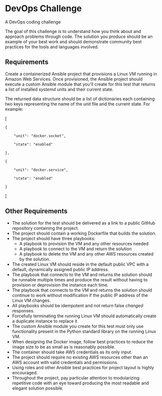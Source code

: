 # DevOps Challenge
A DevOps coding challenge

The goal of this challenge is to understand how you think about and approach problems through code. The solution you produce should be an example of your best work and should demonstrate community best practices for the tools and languages involved.

## Requirements

Create a containerized Ansible project that provisions a Linux VM running in Amazon Web Services. Once provisioned, the Ansible project should execute a custom Ansible module that you&#39;ll create for this test that returns a list of installed _systemd_ units and their current state.

The returned data structure should be a list of dictionaries each containing two keys representing the name of the unit file and the current state. For example:

[

    {

        "unit": "docker.socket",

        "state": "enabled"

    },

    {

        "unit": "docker.service",

        "state": "enabled"

    }

]

## Other Requirements

- The solution for the test should be delivered as a link to a public GitHub repository containing the project.
- The project should contain a working Dockerfile that builds the solution.
- The project should have three playbooks:
  - A playbook to provision the VM and any other resources needed
  - A playbook to connect to the VM and return the solution
  - A playbook to delete the VM and any other AWS resources created by the solution.
- The created Linux VM should reside in the default public VPC with a default, dynamically assigned public IP address.
- The playbook that connects to the VM and returns the solution should be runnable multiple times and produce the result without having to provision or deprovision the instance each time.
- The playbook that connects to the VM and returns the solution should continue to work without modification if the public IP address of the Linux VM changes.
- All playbooks should be idempotent and not return false _changed_ responses.
- Forcefully terminating the running Linux VM should automatically create a duplicate instance to replace it
- The custom Ansible module you create for this test must only use functionality present in the Python standard library on the running Linux VM.
- When designing the Docker image, follow best practices to reduce the image size to be as small as is reasonably possible.
- The container should take AWS credentials as its only input.
- The project should require no existing AWS resources other than an AWS account with valid credentials and permissions.
- Using roles and other Ansible best practices for project layout is highly encouraged.
- Throughout the project, pay particular attention to modularizing repetitive code with an eye toward producing the most readable and elegant solution possible.
